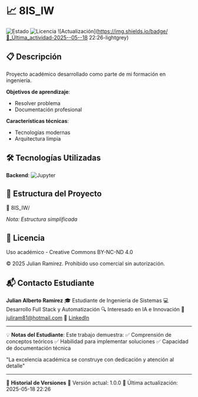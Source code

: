# 📈 8IS_IW

![Estado](https://img.shields.io/badge/%F0%9F%93%9D_Planificaci%C3%B3n-blue) ![Licencia](https://img.shields.io/badge/Licencia-CC_BY_NC_ND_4.0-blue) ![Actualización](https://img.shields.io/badge/🔄_Última_actividad-2025--05--18 22:26-lightgrey)

## 📋 Descripción

Proyecto académico desarrollado como parte de mi formación en ingeniería.

**Objetivos de aprendizaje**:
- Resolver problema
- Documentación profesional

**Características técnicas**:
- Tecnologías modernas
- Arquitectura limpia

## 🛠 Tecnologías Utilizadas
**Backend**:  ![Jupyter](https://img.shields.io/badge/Jupyter-F37626?logo=jupyter&logoColor=white)   

## 📂 Estructura del Proyecto
📁 8IS_IW/

*Nota: Estructura simplificada*

## 📄 Licencia

Uso académico - Creative Commons BY-NC-ND 4.0

© 2025 Julian Ramirez. Prohibido uso comercial sin autorización.

## 📬 Contacto Estudiante

**Julian Alberto Ramirez**
🎓 Estudiante de Ingeniería de Sistemas
💻 Desarrollo Full Stack y Automatización
🔍 Interesado en IA e Innovación
📧 [juliram81@hotmail.com](mailto:juliram81@hotmail.com)
🔗 [LinkedIn](https://linkedin.com/in/julianramirezc)

---
💡 **Notas del Estudiante**:
Este trabajo demuestra:
✅ Comprensión de conceptos teóricos
✅ Habilidad para implementar soluciones
✅ Capacidad de documentación técnica

"La excelencia académica se construye con dedicación y atención al detalle"

---
📅 **Historial de Versiones**
🔹 Versión actual: 1.0.0
🔹 Última actualización: 2025-05-18 22:26